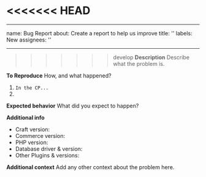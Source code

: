 <<<<<<< HEAD
=======
---
name: Bug Report
about: Create a report to help us improve
title: ''
labels: New
assignees: ''

---

>>>>>>> develop
**Description**
Describe what the problem is.

**To Reproduce**
How, and what happened?
1. `In the CP...`
2.

**Expected behavior**
What did you expect to happen?

**Additional info**
- Craft version:
- Commerce version:
- PHP version:
- Database driver & version:
- Other Plugins & versions:

**Additional context**
Add any other context about the problem here.
